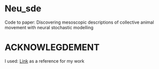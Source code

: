 # Neu_sde
Code to paper: Discovering mesoscopic descriptions of collective animal movement with neural stochastic modelling


# ACKNOWLEGDEMENT
I used: [Link](https://gitlab.com/felix.dietrich/sde-identification/-/tree/master/) as a reference for my work
